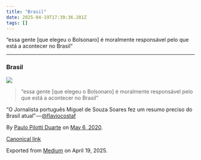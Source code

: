 ```yaml
---
title: "Brasil"
date: 2025-04-19T17:39:36.201Z
tags: []
---
```


“essa gente \[que elegeu o Bolsonaro\] é moralmente responsável pelo que está a acontecer no Brasil”

* * *

### Brasil

![](https://cdn-images-1.medium.com/max/2560/1*FmSi8661htPADOsrggZ1Sg.jpeg)

> “essa gente \[que elegeu o Bolsonaro\] é moralmente responsável pelo que está a acontecer no Brasil”

“O Jornalista português Miguel de Souza Soares fez um resumo preciso do Brasil atual” — [@flaviocostaf](https://twitter.com/flaviocostaf/status/1257670063181758465)

By [Paulo Pilotti Duarte](https://medium.com/@paulopilotti) on [May 6, 2020](https://medium.com/p/47440906c8e).

[Canonical link](https://medium.com/@paulopilotti/brasil-47440906c8e)

Exported from [Medium](https://medium.com) on April 19, 2025.